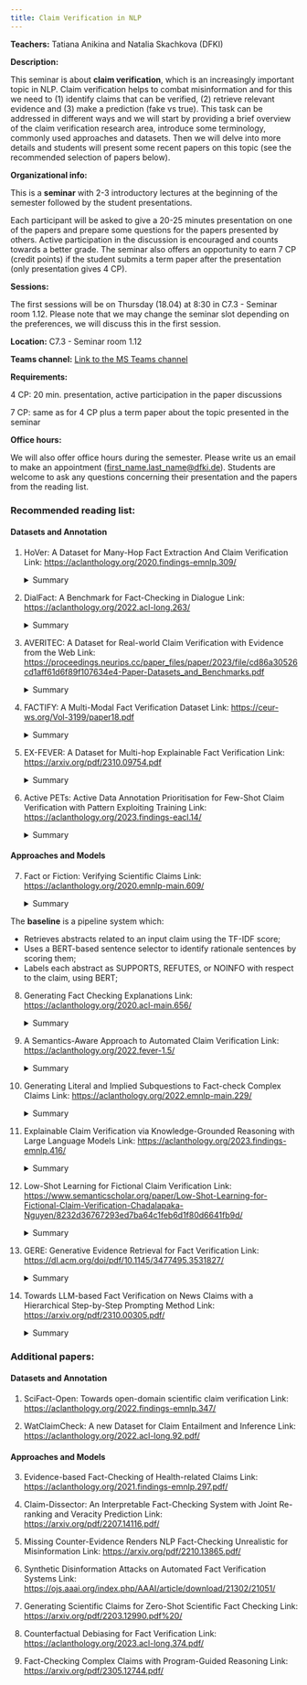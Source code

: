 ```yaml
---
title: Claim Verification in NLP
---
```


**Teachers:** Tatiana Anikina and Natalia Skachkova (DFKI)

**Description:**

This seminar is about **claim verification**, which is an increasingly important topic in NLP. Claim verification helps to combat misinformation and for this we need to (1) identify claims that can be verified, (2) retrieve relevant evidence and (3) make a prediction (fake vs true). This task can be addressed in different ways and we will start by providing a brief overview of the claim verification research area, introduce some terminology, commonly used approaches and datasets. Then we will delve into more details and students will present some recent papers on this topic (see the recommended selection of papers below).

**Organizational info:**

This is a **seminar** with 2-3 introductory lectures at the beginning of the semester followed by the student presentations.
 
Each participant will be asked to give a 20-25 minutes presentation on one of the papers and prepare some questions for the papers presented by others. Active participation in the discussion is encouraged and counts towards a better grade. The seminar also offers an opportunity to earn 7 CP (credit points) if the student submits a term paper after the presentation (only presentation gives 4 CP).

**Sessions:** 

The first sessions will be on Thursday (18.04) at 8:30 in C7.3 - Seminar room 1.12. Please note that we may change the seminar slot depending on the preferences, we will discuss this in the first session.

**Location:** C7.3 - Seminar room 1.12


**Teams channel:** [Link to the MS Teams channel]

[Link to the MS Teams channel]: https://teams.microsoft.com/l/team/19%3apMiFIBD39G4ffkzbRfpKJfFBAPnanJWYN-hgCtSq6dM1%40thread.tacv2/conversations?groupId=80931fce-c6dd-485f-b7cd-a125b3426ba7&tenantId=67610027-1ac3-49b6-8641-ccd83ce1b01f

**Requirements:**

4 CP: 20 min. presentation, active participation in the paper discussions

7 CP: same as for 4 CP plus a term paper about the topic presented in the seminar

**Office hours:**

We will also offer office hours during the semester. Please write us an email to make an appointment (first_name.last_name@dfki.de). Students are welcome to ask any questions concerning their presentation and the papers from the reading list.

### Recommended reading list:

#### Datasets and Annotation

1. HoVer: A Dataset for Many-Hop Fact Extraction And Claim Verification
   Link: <https://aclanthology.org/2020.findings-emnlp.309/>
   <details>
   <summary>Summary</summary>
   
   1) A **multi-hop** dataset whose claims require evidence from as many as four English Wikipedia articles;
   
   2) **A pipeline system of fact extraction and claim verification:**
   
     - Rule- and neural-based document retrieval;
     - Neural-based sentence selection;
     - BERT-based model for recognizing entailment between a claim and an set of sentences (called evidence);
   </details>

2. DialFact: A Benchmark for Fact-Checking in Dialogue
   Link: <https://aclanthology.org/2022.acl-long.263/>

   <details>
   <summary>Summary</summary>
   
   A **dialogue dataset** with **three sub-tasks**:
     - Verifiable claim detection aims to distinguish responses that do not contain verifiable factual information;
     - Evidence retrieval involves selecting the most relevant knowledge snippets from Wikipedia which can verify the response;
     - Claim verification aims to classify if a response is supported, refuted, or does not have enough information to be verified given the dialogue history and the retrieved evidence;
  Lexical overlap-based **models** for the 1st sub-task; 2nd sub-task consists of document retrieval and sentence selection; in the 3rd sub-task claim is classified based on the context and selected sentences.
   </details>

3. AVERITEC: A Dataset for Real-world Claim Verification with Evidence from the Web
   Link: <https://proceedings.neurips.cc/paper_files/paper/2023/file/cd86a30526cd1aff61d6f89f107634e4-Paper-Datasets_and_Benchmarks.pdf>

   <details>
   <summary>Summary</summary>
   
   A new **dataset** of 4,568 real-world claims. Each claim is annotated with **question-answer pairs** supported by evidence available online, as well as **textual justifications** explaining how the evidence combines to produce a verdict.
   
   Baseline **pipeline model** (uses **prompting**):
    - Retrieve documents using claim's keywords and generated quetions; 
    - Pick out sentences and generate question for them;
    - Produce labels;
    - Generate a textual justification for the verdict;
   </details>

4. FACTIFY: A Multi-Modal Fact Verification Dataset
   Link: <https://ceur-ws.org/Vol-3199/paper18.pdf>

   <details>
   <summary>Summary</summary>
   
   The largest **multimodal** fact verification public dataset consisting of 50K data points, covering news from India and the US. It has **five categories**: Support_Text, Support_Multimodal, Insufficient_Text, Insufficient_Multimodal and Refute. This paper explores 2 different settings to establish the baselines i.e., text-only & multimodal.
   </details>

5. EX-FEVER: A Dataset for Multi-hop Explainable Fact Verification
   Link: <https://arxiv.org/pdf/2310.09754.pdf>

   <details>
   <summary>Summary</summary>
   
   A dataset for **multi-hop explainable** fact verification. Each claim is accompanied by two or three golden documents containing the necessary information for veracity reasoning, a veracity label and an explanation that outlines **the reasoning path supporting the veracity classification**.
   
   The **baseline model** includes 3 parts:    
    - Rule- and neural-based document retrieval;
    - Document **summarization using BART**;
    - Verdict prediction with BERT or a graph-based text reasoning model, the state-of-art fact-checking model GEAR;

   This paper explores **LLMs in the fact checking task** in two directions: directly using LLMs as an actor, and using LLMs as a planner, they also evaluate the verdict accuracy and the ability of LLMs to generate explanations.
   </details>

6. Active PETs: Active Data Annotation Prioritisation for Few-Shot Claim Verification with Pattern Exploiting Training
   Link: <https://aclanthology.org/2023.findings-eacl.14/>

   <details>
   <summary>Summary</summary>
   
   Focus is on **claim verification step**. This paper proposes to optimise the selection of candidate instances to be labelled through **active learning** in a situation when there is **a lack of annotated data**.
   </details>

#### Approaches and Models

7. Fact or Fiction: Verifying Scientific Claims
    Link: <https://aclanthology.org/2020.emnlp-main.609/>

   <details>
   <summary>Summary</summary>
   
   A **dataset** of 1,409 **scientific claims** accompanied by abstracts that support or refute each claim, and annotated with **rationales** justifying each SUPPORTS / REFUTES decision.
  
  The **baseline** is a pipeline system which:
   - Retrieves abstracts related to an input claim  using the TF-IDF score;
   - Uses a BERT-based sentence selector to identify rationale sentences by scoring them;
   - Labels each abstract as SUPPORTS, REFUTES, or NOINFO with respect to the claim, using BERT;
   </details>

8. Generating Fact Checking Explanations
    Link: <https://aclanthology.org/2020.acl-main.656/>

   <details>
   <summary>Summary</summary>
   
   This is a study for how **justifications for verdicts** on claims can be **generated automatically** based on available claim context, and how this task can be modelled jointly with veracity prediction.  
   </details>

9. A Semantics-Aware Approach to Automated Claim Verification
    Link: <https://aclanthology.org/2022.fever-1.5/>

   <details>
   <summary>Summary</summary>
   
   This work demonstrates that enriching a BERT model with **explicit semantic information** (Semantic Role Labelling, Open Information Extraction) helps to improve results in claim verification. Focus on **verdict prediction**. This approach integrates semantic information using the SemBERT architecture.
   </details>

10. Generating Literal and Implied Subquestions to Fact-check Complex Claims
     Link: <https://aclanthology.org/2022.emnlp-main.229/>

    <details>
    <summary>Summary</summary>
   
    Focus is on **decomposing a complex claim** into a comprehensive set of yes-no sub-questions whose answers influence the veracity of the claim.
    This paper presents a **dataset** of decompositions for over 1000 claims. Given a claim and its verification paragraph written by fact-checkers, they write subquestions covering both explicit propositions of the original claim and its implicit facets. Each claim is classified as one of **six labels**: pants on fire (most false), false, barely true, half-true, mostly true, and true.
    They also study whether SOTA pre-trained models can learn to **generate such subquestions** and do not build a full pipeline for fact verification in this paper.
    </details>

11. Explainable Claim Verification via Knowledge-Grounded Reasoning with Large Language Models
     Link: <https://aclanthology.org/2023.findings-emnlp.416/>

    <details>
    <summary>Summary</summary>
   
    In this paper the authors attempt to verify **complex claims** and **generate explanations** without any annotated evidence, just by using **LLMs**. They leverage the in-context learning ability of LLMs to translate the claim into a **First-Order-Logic (FOL)** clause consisting of predicates, each corresponding to a subclaim that needs to be verified. Then, they perform FOL-Guided reasoning over a set of knowledge-grounded question-and-answer pairs to make veracity predictions and generate explanations to justify the decision-making process. The generated answers are grounded in real-world truth via retrieving accurate information from trustworthy **external knowledge sources** (e.g. Google or Wikipedia).
    </details>

12. Low-Shot Learning for Fictional Claim Verification
     Link: <https://www.semanticscholar.org/paper/Low-Shot-Learning-for-Fictional-Claim-Verification-Chadalapaka-Nguyen/8232d36767293ed7ba64c1feb6d1f80d6641fb9d/>

    <details>
    <summary>Summary</summary>
   
     This work studies the problem of claim verification in the context of claims about **fictional stories** in a low-shot learning setting.
     The paper presents 2 **datasets**:
      - 2000 fictional stories pulled from the r/WritingPrompts
      - 2000 r/stories from subreddits and sourced from Kaggle
     Focus is on the detection of two main classes of plot holes: **continuity errors**, and **unresolved storylines**. The **pipeline** consists of 3 phases: two data preprocessing steps to first generate story encodings and then a knowledge graph, and then a joint graph neural network and deep neural network (DNN) model.
    </details>

13. GERE: Generative Evidence Retrieval for Fact Verification
     Link: <https://dl.acm.org/doi/pdf/10.1145/3477495.3531827/>

    <details>
    <summary>Summary</summary>
   
    The paper proposes to bypass the explicit retrieval process and introduces **a system that retrieves evidences in a generative way**. It exploits a transformer-based encoder–decoder architecture, pre-trained with a language modeling objective and fine-tuned to generate document titles and evidence sentence identifiers jointly.
    
    **Advantages:**
      - Memory and computational cost is greatly reduced because the document index is eliminated and the heavy ranking process is replaced by a light generative process;
      - This approach considers the dependency information, which contributes to improving the consistency and eliminating duplication among the evidences;
      - Generative formulation allows to dynamically decide on the number of relevant documents and sentences for different claims;
    
    Based on the evidences obtained by GERE, they also train **a claim verification model**.
    </details>

14. Towards LLM-based Fact Verification on News Claims with a Hierarchical Step-by-Step Prompting Method
     Link: <https://arxiv.org/pdf/2310.00305.pdf/>

    <details>
    <summary>Summary</summary>
   
     This work examines **LLMs** with in-context learning for news claim verification, and finds that only with 4-shot demonstration examples, the performance of several prompting methods becomes comparable with previous supervised models.
   
     The paper introduces **a prompting method** which directs LLMs to **separate a claim into several subclaims** and then **verify each of them via multiple questions-answering steps** progressively.
    </details>

### Additional papers:

#### Datasets and Annotation

1. SciFact-Open: Towards open-domain scientific claim verification
   Link: <https://aclanthology.org/2022.findings-emnlp.347/>

2. WatClaimCheck: A new Dataset for Claim Entailment and Inference
   Link: <https://aclanthology.org/2022.acl-long.92.pdf/>

#### Approaches and Models

3. Evidence-based Fact-Checking of Health-related Claims
    Link: <https://aclanthology.org/2021.findings-emnlp.297.pdf/>

4. Claim-Dissector: An Interpretable Fact-Checking System with Joint Re-ranking and Veracity Prediction
    Link: <https://arxiv.org/pdf/2207.14116.pdf/>

5. Missing Counter-Evidence Renders NLP Fact-Checking Unrealistic for Misinformation
    Link: <https://arxiv.org/pdf/2210.13865.pdf/>

6. Synthetic Disinformation Attacks on Automated Fact Verification Systems
    Link: <https://ojs.aaai.org/index.php/AAAI/article/download/21302/21051/>

7. Generating Scientific Claims for Zero-Shot Scientific Fact Checking
    Link: <https://arxiv.org/pdf/2203.12990.pdf%20/>

8. Counterfactual Debiasing for Fact Verification
    Link: <https://aclanthology.org/2023.acl-long.374.pdf/>

9. Fact-Checking Complex Claims with Program-Guided Reasoning
    Link: <https://arxiv.org/pdf/2305.12744.pdf/>
